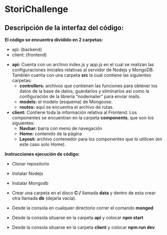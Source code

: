 # **StoriChallenge** 

## Descripción de la interfaz del código: 
**El código se encuentra dividido en 2 carpetas:**
-	api: (backend)
-	client: (frontend)

* **api:** Cuenta con un archivo index.js y app.js en el cual se realizan las configuraciones iniciales relativas al servidor de Nodejs y MongoDB. 
También cuenta con una carpeta **src** la cual contiene las siguientes carpetas: 
  *  **controllers:** archivos que contienen las funciones para obtener los datos de la base de datos, guardarlos y eliminarlos así como la configuración de la librería “nodemailer” para enviar mails.  
  *  **models:** el modelo (esquema) de Mongoose. 
  *  **routes:** aquí se encuentra el archivo de rutas. 
* **client:** Contiene toda la información relativa al Frontend. Los componentes se encuentran en la carpeta **components**, que son los siguientes: 
  *  **Navbar:** barra con menú de navegación 
  *  **Home:** contenido de la página 
  *  **Layout:** archivo contenedor para los componentes que lo utilicen (en este caso solo Home). 

**Instrucciones ejecución de código:**
* Clonar repositorio

* Instalar Nodejs

* Instalar Mongodb

* Crear una carpeta en el disco **C:/** llamada **data** y dentro de esta crear otra llamada **db** (dejarla vacía). 
* Desde la consola en cualquier directorio correr el comando **mongod** 
* Desde la consola situarse en la carpeta **api** y colocar **npm start** 
* Desde la consola situarse en la carpeta **client** y colocar **npm run dev** 

